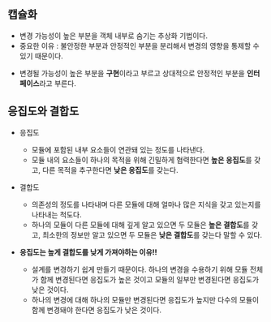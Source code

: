 ## 캡슐화
- 변경 가능성이 높은 부분을 객체 내부로 숨기는 추상화 기법이다.
- 중요한 이유 : 불안정한 부분과 안정적인 부분을 분리해서 변경의 영향을 통제할 수 있기 때문이다.
* 변경될 가능성이 높은 부분을 **구현**이라고 부르고 상대적으로 안정적인 부분을 **인터페이스**라고 부른다.

## 응집도와 결합도
- 응집도
  - 모듈에 포함된 내부 요소들이 연관돼 있는 정도를 나타낸다.
  - 모듈 내의 요소들이 하나의 목적을 위해 긴밀하게 협력한다면 **높은 응집도**를 갖고, 다른 목적을 추구한다면 **낮은 응집도**를 갖는다.

- 결합도
  - 의존성의 정도를 나타내며 다른 모듈에 대해 얼마나 많은 지식을 갖고 있는지를 나타내는 척도다.
  - 하나의 모듈이 다른 모듈에 대해 깊게 알고 있으면 두 모듈은 **높은 결합도**를 갖고, 최소한의 정보만 알고 있으면 두 모듈은 **낮은 결합도**를 갖는다 말할 수 있다.

- **응집도는 높게 결합도를 낮게 가져야하는 이유!!**
  - 설계를 변경하기 쉽게 만들기 때문이다. 하나의 변경을 수용하기 위해 모듈 전체가 함께 변경된다면 응집도가 높은 것이고 모듈의 일부만 변경된다면 응집도가 낮은 것이다.
  - 하나의 변경에 대해 하나의 모듈만 변경된다면 응집도가 높지만 다수의 모듈이 함께 변경돼야 한다면 응집도가 낮은 것이다.
